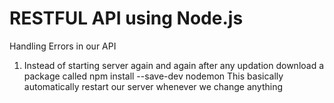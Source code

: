 # RESTFUL API using Node.js


Handling Errors in our API
1. Instead of starting server again and again after any updation download a package called npm install --save-dev nodemon
This basically automatically restart our server whenever we change anything
